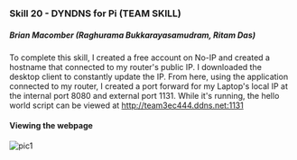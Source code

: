 ### Skill 20 - DYNDNS for Pi (TEAM SKILL)

##### Brian Macomber (Raghurama Bukkarayasamudram, Ritam Das)

To complete this skill, I created a free account on No-IP and created a hostname that connected to my router's public IP. I downloaded the desktop client to constantly update the IP. From here, using the application connected to my router, I created a port forward for my Laptop's local IP at the internal port 8080 and external port 1131. While it's running, the hello world script can be viewed at http://team3ec444.ddns.net:1131

#### Viewing the webpage

![pic1](/skills/cluster-3/20/images/running_server_public.png)
